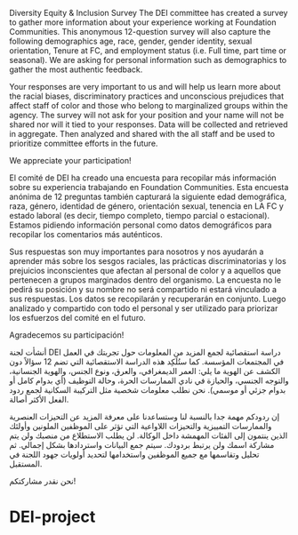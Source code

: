 Diversity Equity & Inclusion Survey
The DEI committee has created a survey to gather more information about your experience working at Foundation Communities.  This anonymous 12-question survey will also capture the following demographics age, race, gender, gender identity, sexual orientation, Tenure at FC, and employment status (i.e. Full time, part time or seasonal).  We are asking for personal information such as demographics to gather the most authentic feedback. 

Your responses are very important to us and will help us learn more about the racial biases, discriminatory practices and unconscious prejudices that affect staff of color and those who belong to marginalized groups within the agency. The survey will not ask for your position and your name will not be shared nor will it tied to your responses. Data will be collected and retrieved in aggregate.  Then analyzed and shared with the all staff and be used to prioritize committee efforts in the future.   

We appreciate your participation! 

El comité de DEI ha creado una encuesta para recopilar más información sobre su experiencia trabajando en Foundation Communities. Esta encuesta anónima de 12 preguntas también capturará la siguiente edad demográfica, raza, género, identidad de género, orientación sexual, tenencia en LA FC y estado laboral (es decir, tiempo completo, tiempo parcial o estacional). Estamos pidiendo información personal como datos demográficos para recopilar los comentarios más auténticos. 

Sus respuestas son muy importantes para nosotros y nos ayudarán a aprender más sobre los sesgos raciales, las prácticas discriminatorias y los prejuicios inconscientes que afectan al personal de color y a aquellos que pertenecen a grupos marginados dentro del organismo. La encuesta no le pedirá su posición y su nombre no será compartido ni estará vinculado a sus respuestas. Los datos se recopilarán y recuperarán en conjunto. Luego analizado y compartido con todo el personal y ser utilizado para priorizar los esfuerzos del comité en el futuro.  

Agradecemos su participación!

أنشأت لجنة DEI دراسة استقصائية لجمع المزيد من المعلومات حول تجربتك في العمل في المجتمعات المؤسسة. كما ستُلَكِد هذه الدراسة الاستقصائية التي تضم 12 سؤالاً دون الكشف عن الهوية ما يلي: العمر الديمغرافي، والعرق، ونوع الجنس، والهوية الجنسانية، والتوجه الجنسي، والحيازة في نادي الممارسات الحرة، وحالة التوظيف (أي بدوام كامل أو بدوام جزئي أو موسمي). نحن نطلب معلومات شخصية مثل التركيبة السكانية لجمع ردود الفعل الأكثر أصالة. 

إن ردودكم مهمة جدا بالنسبة لنا وستساعدنا على معرفة المزيد عن التحيزات العنصرية والممارسات التمييزية والتحيزات اللاواعية التي تؤثر على الموظفين الملونين وأولئك الذين ينتمون إلى الفئات المهمشة داخل الوكالة. لن يطلب الاستطلاع من منصبك ولن يتم مشاركة اسمك ولن يرتبط بردودك. سيتم جمع البيانات واستردادها بشكل إجمالي. ثم تحليل وتقاسمها مع جميع الموظفين واستخدامها لتحديد أولويات جهود اللجنة في المستقبل.  

نحن نقدر مشاركتكم!

# DEI-project
